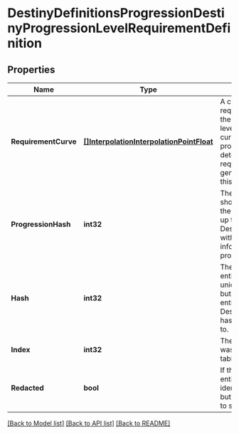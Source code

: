 # DestinyDefinitionsProgressionDestinyProgressionLevelRequirementDefinition

## Properties
Name | Type | Description | Notes
------------ | ------------- | ------------- | -------------
**RequirementCurve** | [**[]InterpolationInterpolationPointFloat**](Interpolation.InterpolationPointFloat.md) | A curve of level requirements, weighted by the related progressions&#39; level.  Interpolate against this curve with the character&#39;s progression level to determine what the level requirement of the generated item that is using this data will be. | [optional] [default to null]
**ProgressionHash** | **int32** | The progression whose level should be used to determine the level requirement.  Look up the DestinyProgressionDefinition with this hash for more information about the progression in question. | [optional] [default to null]
**Hash** | **int32** | The unique identifier for this entity. Guaranteed to be unique for the type of entity, but not globally.  When entities refer to each other in Destiny content, it is this hash that they are referring to. | [optional] [default to null]
**Index** | **int32** | The index of the entity as it was found in the investment tables. | [optional] [default to null]
**Redacted** | **bool** | If this is true, then there is an entity with this identifier/type combination, but BNet is not yet allowed to show it. Sorry! | [optional] [default to null]

[[Back to Model list]](../README.md#documentation-for-models) [[Back to API list]](../README.md#documentation-for-api-endpoints) [[Back to README]](../README.md)


